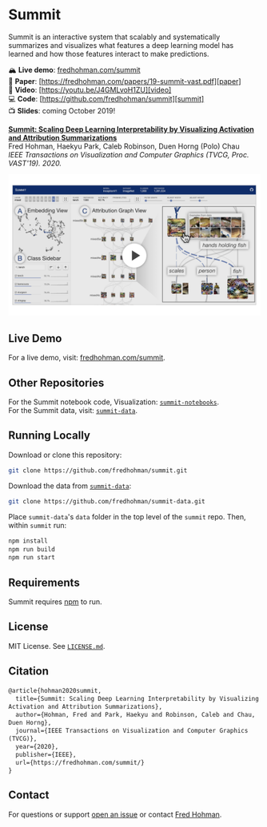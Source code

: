 # Summit

Summit is an interactive system that scalably and systematically summarizes and visualizes what features a deep learning model has learned and how those features interact to make predictions.

🏔️ **Live demo**: [fredhohman.com/summit][demo]  
📘 **Paper**: [https://fredhohman.com/papers/19-summit-vast.pdf][paper]  
🎥 **Video**: [https://youtu.be/J4GMLvoH1ZU][video]  
💻 **Code**: [https://github.com/fredhohman/summit][summit]  
📺 **Slides**: coming October 2019!

**[Summit: Scaling Deep Learning Interpretability by Visualizing Activation and Attribution Summarizations](https://fredhohman.com/papers/summit)**  
Fred Hohman, Haekyu Park, Caleb Robinson, Duen Horng (Polo) Chau  
*IEEE Transactions on Visualization and Computer Graphics (TVCG, Proc. VAST'19). 2020.*  

[![Summit overview YouTube video](thumbnail.png)](https://youtu.be/J4GMLvoH1ZU)


## Live Demo

For a live demo, visit: [fredhohman.com/summit][demo].


## Other Repositories

For the Summit notebook code, Visualization: [`summit-notebooks`][summit-notebooks].  
For the Summit data, visit: [`summit-data`][summit-data].


## Running Locally

Download or clone this repository:

```bash
git clone https://github.com/fredhohman/summit.git
```

Download the data from [`summit-data`][summit-data]:

```bash
git clone https://github.com/fredhohman/summit-data.git
```

Place `summit-data`'s `data` folder in the top level of the `summit` repo.
Then, within `summit` run:

```bash
npm install
npm run build
npm run start
```


## Requirements

Summit requires [npm][npm] to run.


## License

MIT License. See [`LICENSE.md`](LICENSE.md).


## Citation

```
@article{hohman2020summit,
  title={Summit: Scaling Deep Learning Interpretability by Visualizing Activation and Attribution Summarizations},
  author={Hohman, Fred and Park, Haekyu and Robinson, Caleb and Chau, Duen Horng},
  journal={IEEE Transactions on Visualization and Computer Graphics (TVCG)},
  year={2020},
  publisher={IEEE},
  url={https://fredhohman.com/summit/}
}
```


## Contact

For questions or support [open an issue][issues] or contact [Fred Hohman][fred].

[summit]: https://github.com/fredhohman/summit
[summit-notebooks]: https://github.com/fredhohman/summit-notebooks
[summit-data]: https://github.com/fredhohman/summit-data
[npm]: https://www.npmjs.com
[fred]: http://www.fredhohman.com
[issues]: https://github.com/fredhohman/summit/issues
[demo]: https://fredhohman.com/summit/
[video]: https://youtu.be/J4GMLvoH1ZU
[paper]: https://fredhohman.com/papers/19-summit-vast.pdf